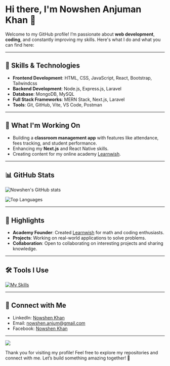 # Hi there, I'm Nowshen Anjuman Khan 👋

Welcome to my GitHub profile! I’m passionate about **web development**, **coding**, and constantly improving my skills. Here's what I do and what you can find here:

---

## 🔧 Skills & Technologies

- **Frontend Development**: HTML, CSS, JavaScript, React, Bootstrap, Tailwindcss
- **Backend Development**: Node.js, Express.js, Laravel
- **Database**: MongoDB, MySQL
- **Full Stack Frameworks**: MERN Stack, Next.js, Laravel
- **Tools**: Git, GitHub, Vite, VS Code, Postman

---

## 🚀 What I'm Working On

- Building a **classroom management app** with features like attendance, fees tracking, and student performance.
- Enhancing my **Next.js** and React Native skills.
- Creating content for my online academy [Learnwish](https://nowshen-khan.github.io/learnwish.en/).

---

## 📊 GitHub Stats

![Nowshen's GitHub stats](https://github-readme-stats.vercel.app/api?username=nowshen-khan&show_icons=true&theme=radical)

![Top Languages](https://github-readme-stats.vercel.app/api/top-langs/?username=nowshen-khan&layout=compact&theme=radical)

---

## 🌟 Highlights

- **Academy Founder**: Created [Learnwish](https://nowshen-khan.github.io/learnwish.en/) for math and coding enthusiasts.
- **Projects**: Working on real-world applications to solve problems.
- **Collaboration**: Open to collaborating on interesting projects and sharing knowledge.

---

## 🛠️ Tools I Use

[![My Skills](https://skillicons.dev/icons?i=html,css,bootstrap,tailwind,js,react,nodejs,express,mongodb,nextjs,git,github,laravel,mysql)](https://skillicons.dev)

---

## 📢 Connect with Me

- LinkedIn: [Nowshen Khan](https://www.linkedin.com/in/nowshen-khan/)
- Email: [nowshen.anjum@gmail.com](mailto:nowshen.anjum@gmail.com)
- Facebook: [Nowshen Khan](https://www.facebook.com/nowshenkhan11)

---

[![](https://visitcount.itsvg.in/api?id=nowshen&label=Profile%20Views&pretty=true)](https://visitcount.itsvg.in)

Thank you for visiting my profile! Feel free to explore my repositories and connect with me. Let’s build something amazing together! 💜
